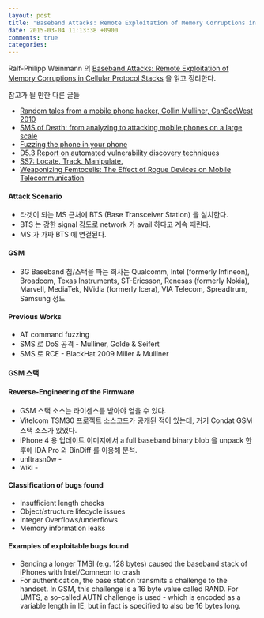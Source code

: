 ```yaml
---
layout: post
title: "Baseband Attacks: Remote Exploitation of Memory Corruptions in Cellular Protocol Stacks"
date: 2015-03-04 11:13:38 +0900
comments: true
categories: 
---
```


Ralf-Philipp Weinmann 의 [Baseband Attacks: Remote Exploitation of Memory Corruptions in Cellular Protocol Stacks](https://www.usenix.org/system/files/conference/woot12/woot12-final24.pdf) 을 읽고 정리한다.

참고가 될 만한 다른 글들

* [Random tales from a mobile phone hacker, Collin Mulliner, CanSecWest 2010](http://www.mulliner.org/security/feed/random_tales_mobile_hacker.pdf)
* [SMS of Death: from analyzing to attacking mobile phones on a large scale](https://www.usenix.org/legacy/events/sec11/tech/full_papers/Mulliner.pdf)
* [Fuzzing the phone in your phone](http://www.mulliner.org/security/sms/feed/smsfuzz_26c3.pdf)
* [D5.3 Report on automated vulnerability discovery techniques](http://www.crisalis-project.eu/sites/crisalis-project.eu/files/crisalis_deliverable-D5.3.pdf)
* [SS7: Locate. Track. Manipulate.](http://berlin.ccc.de/~tobias/31c3-ss7-locate-track-manipulate.pdf)
* [Weaponizing Femtocells: The Effect of Rogue Devices on Mobile Telecommunication](http://www.tu-berlin.de/fileadmin/fg214/Papers/femto_ndss12.pdf)

#### Attack Scenario

* 타겟이 되는 MS 근처에 BTS (Base Transceiver Station) 을 설치한다.
* BTS 는 강한 signal 강도로 network 가 avail 하다고 계속 때린다.
* MS 가 가짜 BTS 에 연결된다.

#### GSM

* 3G Baseband 칩/스택을 파는 회사는 Qualcomm, Intel (formerly Infineon), Broadcom, Texas Instruments, ST-Ericsson, Renesas (formerly Nokia), Marvell, MediaTek, NVidia (formerly Icera), VIA Telecom, Spreadtrum, Samsung 정도

#### Previous Works

* AT command fuzzing
* SMS 로 DoS 공격 - Mulliner, Golde & Seifert
* SMS 로 RCE - BlackHat 2009 Miller & Mulliner

#### GSM 스택

#### Reverse-Engineering of the Firmware

* GSM 스택 소스는 라이센스를 받아야 얻을 수 있다.
* Vitelcom TSM30 프로젝트 소스코드가 공개된 적이 있는데, 거기 Condat GSM 스택 소스가 있었다.
* iPhone 4 용 업데이트 이미지에서 a full baseband binary blob 을 unpack 한후에 IDA Pro 와 BinDiff 를 이용해 분석.
* unltrasn0w - 
* wiki - 

#### Classification of bugs found

* Insufficient length checks  
* Object/structure lifecycle issues  
* Integer Overflows/underflows
* Memory information leaks

#### Examples of exploitable bugs found

* Sending a longer TMSI (e.g. 128 bytes) caused the baseband stack of iPhones with Intel/Comneon to crash
* For authentication, the base station transmits a challenge to the handset. In GSM, this challenge is a 16 byte value called RAND. For UMTS, a so-called AUTN challenge is used - which is encoded as a variable length in IE, but in fact is specified to also be 16 bytes long.
